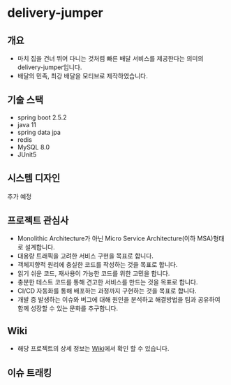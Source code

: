 # delivery-jumper

## 개요
* 마치 집을 건너 뛰어 다니는 것처럼 빠른 배달 서비스를 제공한다는 의미의 delivery-jumper입니다.  
* 배달의 민족, 최강 배달을 모티브로 제작하였습니다.  

## 기술 스택
* spring boot 2.5.2
* java 11
* spring data jpa
* redis
* MySQL 8.0
* JUnit5

## 시스템 디자인
추가 예정

## 프로젝트 관심사
* Monolithic Architecture가 아닌 Micro Service Architecture(이하 MSA)형태로 설계합니다.
* 대용량 트래픽을 고려한 서비스 구현을 목표로 합니다.
* 객체지향적 원리에 충실한 코드를 작성하는 것을 목표로 합니다.
* 읽기 쉬운 코드, 재사용이 가능한 코드를 위한 고민을 합니다.
* 충분한 테스트 코드를 통해 견고한 서비스를 만드는 것을 목표로 합니다.
* CI/CD 자동화를 통해 배포하는 과정까지 구현하는 것을 목표로 합니다.
* 개발 중 발생하는 이슈와 버그에 대해 원인을 분석하고 해결방법을 팀과 공유하여 함께 성장할 수 있는 문화를 추구합니다.

## Wiki
* 해당 프로젝트의 상세 정보는 [Wiki](https://github.com/f-lab-edu/delivery-jumper/wiki)에서 확인 할 수 있습니다.

## 이슈 트래킹